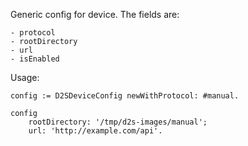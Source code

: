 Generic config for device. The fields are:

	- protocol
	- rootDirectory
	- url
	- isEnabled

Usage:

	config := D2SDeviceConfig newWithProtocol: #manual.

	config
		rootDirectory: '/tmp/d2s-images/manual';
		url: 'http://example.com/api'.
